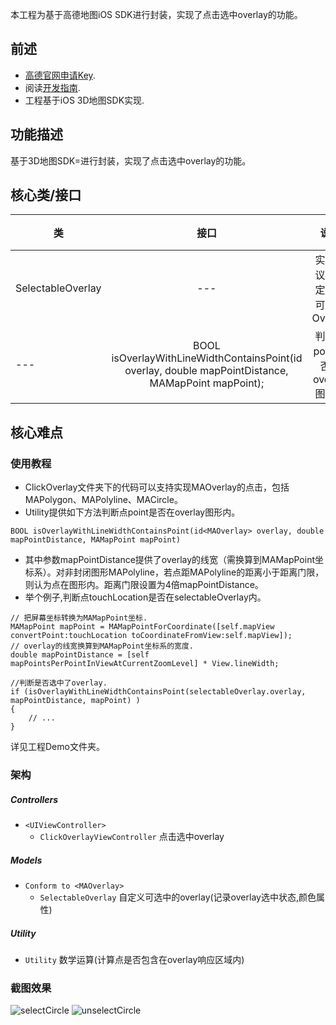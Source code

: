 本工程为基于高德地图iOS SDK进行封装，实现了点击选中overlay的功能。
## 前述 ##
- [高德官网申请Key](http://lbs.amap.com/dev/#/).
- 阅读[开发指南](http://lbs.amap.com/api/ios-sdk/summary/).
- 工程基于iOS 3D地图SDK实现.

## 功能描述 ##
基于3D地图SDK=进行封装，实现了点击选中overlay的功能。

## 核心类/接口 ##
| 类    | 接口  | 说明   | 版本  |
| -----|:-----:|:-----:|:-----:|
| SelectableOverlay	| --- | 实现<MAOverlay>协议，自定义的可选中Overlay | --- |
| ---	| BOOL isOverlayWithLineWidthContainsPoint(id<MAOverlay> overlay, double mapPointDistance, MAMapPoint mapPoint); | 判断点point是否在overlay图形内 | --- |

## 核心难点 ##

### 使用教程

- ClickOverlay文件夹下的代码可以支持实现MAOverlay的点击，包括MAPolygon、MAPolyline、MACircle。
- Utility提供如下方法判断点point是否在overlay图形内。

```
BOOL isOverlayWithLineWidthContainsPoint(id<MAOverlay> overlay, double mapPointDistance, MAMapPoint mapPoint)
```
- 其中参数mapPointDistance提供了overlay的线宽（需换算到MAMapPoint坐标系）。对非封闭图形MAPolyline，若点距MAPolyline的距离小于距离门限，则认为点在图形内。距离门限设置为4倍mapPointDistance。
- 举个例子,判断点touchLocation是否在selectableOverlay内。

```
// 把屏幕坐标转换为MAMapPoint坐标.
MAMapPoint mapPoint = MAMapPointForCoordinate([self.mapView convertPoint:touchLocation toCoordinateFromView:self.mapView]);
// overlay的线宽换算到MAMapPoint坐标系的宽度.
double mapPointDistance = [self mapPointsPerPointInViewAtCurrentZoomLevel] * View.lineWidth;
              
//判断是否选中了overlay.
if (isOverlayWithLineWidthContainsPoint(selectableOverlay.overlay, mapPointDistance, mapPoint) )
{
    // ... 
}
```
详见工程Demo文件夹。

### 架构

##### Controllers
- `<UIViewController>`
  * `ClickOverlayViewController` 点击选中overlay


##### Models

* `Conform to <MAOverlay>`
  - `SelectableOverlay` 自定义可选中的overlay(记录overlay选中状态,颜色属性)

##### Utility

* `Utility` 数学运算(计算点是否包含在overlay响应区域内)

### 截图效果

![selectCircle](https://raw.githubusercontent.com/amap-demo/iOS-selectable-overlay/master/iOS_Selectable_Overlay/Resources/selectCircle.png)
![unselectCircle](https://raw.githubusercontent.com/amap-demo/iOS-selectable-overlay/master/iOS_Selectable_Overlay/Resources/unselectCircle.png)

